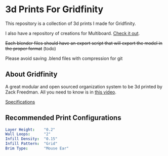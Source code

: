 # 3d Prints For Gridfinity

This repository is a collection of 3d prints I made for Gridfinity.

I also have a repository of creations for Multiboard. [Check it out](https://github.com/Apollo-Roboto/3d_prints_multiboard/).

~~Each blender files should have an export script that will export the model in the proper format~~ (todo)

Please avoid saving .blend files with compression for git

## About Gridfinity

A great modular and open sourced organization system to be 3d printed by Zack Freedman. All you need to know is in [this video](https://youtu.be/ra_9zU-mnl8).

[Specifications](https://gridfinity.xyz/specification/)

## Recommended Print Configurations

```yaml
Layer Height:    "0.2"
Wall Loops:      "2"
Infill Density:  "0.15"
Infill Pattern:  "Grid"
Brim Type:       "Mouse Ear"
```
